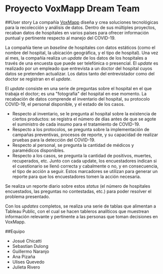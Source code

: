# Proyecto VoxMapp Dream Team
##User story
La compañía [VoxMapp](http://voxmapp.com) diseña y crea soluciones tecnológicas para la recolección y análisis de datos. Dentro de sus múltiples proyectos, recaban datos de hospitales en varios países para ofrecer información puntual y pertinente respecto al manejo del COVID-19.

La compañía tiene un _baseline_ de hospitales con datos estáticos (como el nombre del hospital, la ubicación geográfica, y el tipo de hospital).
Una vez al mes, la compañía realiza un _update_ de los datos de los hospitales a través de una encuesta que puede ser telefónica o presencial. El _update_ es realizado por un empleado que entrevista a un doctor del hospital cuyos datos se pretenden actualizar. Los datos tanto del entrevistador como del doctor se registran en el _update_.

El _update_ consiste en una serie de preguntas sobre el hospital en el que trabaja el doctor; es una "fotografía" del hospital en ese momento. La recabación de datos comprende el inventario del hospital, su protocolo COVID-19, el personal disponible, y el estado de los casos.
- Respecto al inventario, se le pregunta al hospital sobre la existencia de ciertos productos: se registra el número de días antes de que se agote el suministro de cada insumo para el tratamiento de COVID-19.
- Respecto a los protocolos, se pregunta sobre la implementación de campañas preventivas, procesos de reporte, y su capacidad de realizar pruebas para la detección del COVID-19.
- Respecto al personal, se pregunta la cantidad de médicos y paramédicos disponibles.
- Respecto a los casos, se pregunta la cantidad de positivos, muertes, recuperados, etc.
Junto con cada update, los encuestadores indican si el cuestionario se llenó correcta y cabalmente o no, y en consecuencia, el tipo de acción a seguir. Estos marcadores se utilizan para generar un reporte para que los encuestadores tomen la acción necesaria.

Se realiza un reporte diario sobre estos _status_ (el número de hospitales encuestados, las preguntas no contestadas, etc.) para poder resolver el problema presentado.

Con los _updates_ completos, se realiza una serie de tablas que alimentan a Tableau Public, con el cual se hacen tableros analíticos que muestrean información relevante y pertinente a las personas que toman decisiones en VoxMapp.

##Equipo
- Josué Chicatti
- Sebastian Dulong
- Guillermo Naranjo
- Ana Pizaña
- Ulises Quevedo
- Julieta Rivero
